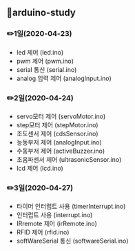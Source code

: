 ## 📂arduino-study

### ✏️1일(2020-04-23)
- led 제어 (led.ino)
- pwm 제어 (pwm.ino)
- serial 통신 (serial.ino)
- analog 입력 제어 (analogInput.ino)

### ✏️2일(2020-04-24)
- servo모터 제어 (servoMotor.ino)
- step모터 제어 (stepMotor.ino)
- 조도센서 제어 (cdsSensor.ino)
- 능동부저 제어 (analogInput.ino)
- 수동부저 제어 (activeBuzzer.ino)
- 초음파센서 제어 (ultrasonicSensor.ino)
- lcd 제어 (lcd.ino)

### ✏️3일(2020-04-27)
- 타이머 인터럽트 사용 (timerInterrupt.ino)
- 인터럽트 사용 (interrupt.ino)
- IRremote 제어 (irRemote.ino)
- RFID 제어 (rfid.ino)
- softWareSerial 통신 (softwareSerial.ino)
